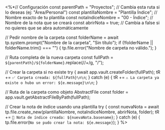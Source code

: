 <%*// Configuración
const parentPath = "Proyectos"; // Cambia esta ruta si lo deseas (ej: "Área/Personal")
const plantillaNombre = "Plantilla Índice"; // Nombre exacto de tu plantilla
const notaIndiceNombre = "00 - Índice"; // Nombre de la nota que se creará
const abrirNota = true; // Cambia a false si no quieres que se abra automáticamente

// Pedir nombre de la carpeta
const folderName = await tp.system.prompt("Nombre de la carpeta", "Sin título");
if (!folderName || folderName.trim() === "") {
    tp.file.error("Nombre de carpeta no válido.");
}

// Ruta completa de la nueva carpeta
const fullPath = `${parentPath}/${folderName}`.replace(/\/+/g, "/");

// Crear la carpeta si no existe
try {
    await app.vault.createFolder(fullPath);
    tR += `✅ Carpeta creada: ${fullPath}\n\n`;
} catch (e) {
    tR += `⚠️ La carpeta ya existe o hubo un error: ${e.message}\n\n`;
}

// Ruta de la carpeta como objeto AbstractFile
const folder = app.vault.getAbstractFileByPath(fullPath);

// Crear la nota de índice usando una plantilla
try {
    const nuevaNota = await tp.file.create_new(plantillaNombre, notaIndiceNombre, abrirNota, folder);
    tR += `📄 Nota de índice creada: ${nuevaNota.basename}`;
} catch (e) {
    tp.file.error(`No se pudo crear la nota: ${e.message}`);
    }
    %>   
